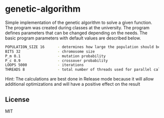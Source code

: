 # genetic-algorithm
Simple implementation of the genetic algorithm to solve a given function. The program was created during classes at the university. The program defines parameters that can be changed depending on the needs. The basic program parameters with default values are described below.

```sh
POPULATION_SIZE 16      - determines how large the population should be
BITS 32                 - chromosome size
P_m 0.1                 - mutation probability
P_c 0.9                 - crossover probability
LOOPS 5000              - iterations
THREADS 8               - total number of threads used for parallel calculations
```

Hint: The calculations are best done in Release mode because it will allow additional optimizations and will have a positive effect on the result

License
----
MIT
